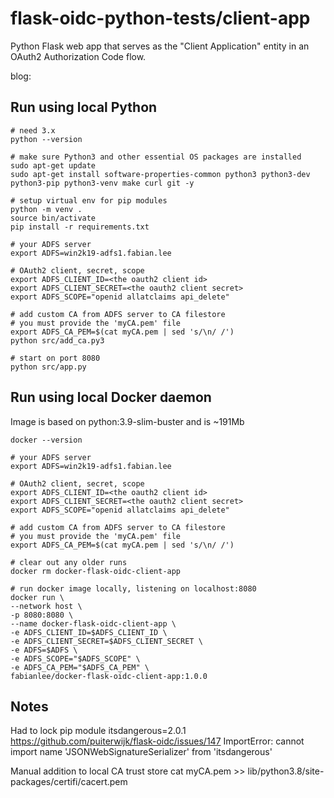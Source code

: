 # flask-oidc-python-tests/client-app

Python Flask web app that serves as the "Client Application" entity in an OAuth2 Authorization Code flow.

blog: 

## Run using local Python

```
# need 3.x
python --version

# make sure Python3 and other essential OS packages are installed
sudo apt-get update
sudo apt-get install software-properties-common python3 python3-dev python3-pip python3-venv make curl git -y

# setup virtual env for pip modules
python -m venv .
source bin/activate
pip install -r requirements.txt

# your ADFS server
export ADFS=win2k19-adfs1.fabian.lee

# OAuth2 client, secret, scope
export ADFS_CLIENT_ID=<the oauth2 client id>
export ADFS_CLIENT_SECRET=<the oauth2 client secret>
export ADFS_SCOPE="openid allatclaims api_delete"

# add custom CA from ADFS server to CA filestore
# you must provide the 'myCA.pem' file
export ADFS_CA_PEM=$(cat myCA.pem | sed 's/\n/ /')
python src/add_ca.py3

# start on port 8080
python src/app.py
```

## Run using local Docker daemon

Image is based on python:3.9-slim-buster and is ~191Mb

```
docker --version

# your ADFS server
export ADFS=win2k19-adfs1.fabian.lee

# OAuth2 client, secret, scope
export ADFS_CLIENT_ID=<the oauth2 client id>
export ADFS_CLIENT_SECRET=<the oauth2 client secret>
export ADFS_SCOPE="openid allatclaims api_delete"

# add custom CA from ADFS server to CA filestore
# you must provide the 'myCA.pem' file
export ADFS_CA_PEM=$(cat myCA.pem | sed 's/\n/ /')

# clear out any older runs
docker rm docker-flask-oidc-client-app

# run docker image locally, listening on localhost:8080
docker run \
--network host \
-p 8080:8080 \
--name docker-flask-oidc-client-app \
-e ADFS_CLIENT_ID=$ADFS_CLIENT_ID \
-e ADFS_CLIENT_SECRET=$ADFS_CLIENT_SECRET \
-e ADFS=$ADFS \
-e ADFS_SCOPE="$ADFS_SCOPE" \
-e ADFS_CA_PEM="$ADFS_CA_PEM" \
fabianlee/docker-flask-oidc-client-app:1.0.0
```


## Notes

Had to lock pip module itsdangerous=2.0.1
https://github.com/puiterwijk/flask-oidc/issues/147
ImportError: cannot import name 'JSONWebSignatureSerializer' from 'itsdangerous'

Manual addition to local CA trust store
cat myCA.pem >> lib/python3.8/site-packages/certifi/cacert.pem

